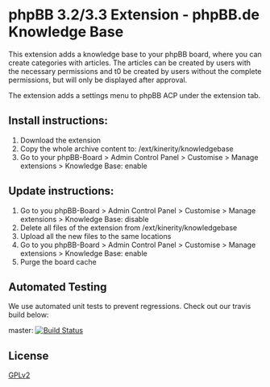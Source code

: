 # phpBB 3.2/3.3 Extension - phpBB.de Knowledge Base

This extension adds a knowledge base to your phpBB board, where you can create categories with articles. 
The articles can be created by users with the necessary permissions and t0 
be created by users without the complete permissions, but will only be displayed after approval.

The extension adds a settings menu to phpBB ACP under the extension tab. 


## Install instructions:
1. Download the extension
2. Copy the whole archive content to: /ext/kinerity/knowledgebase
3. Go to your phpBB-Board > Admin Control Panel > Customise > Manage extensions > Knowledge Base: enable

## Update instructions:
1. Go to you phpBB-Board > Admin Control Panel > Customise > Manage extensions > Knowledge Base: disable
2. Delete all files of the extension from /ext/kinerity/knowledgebase
3. Upload all the new files to the same locations
4. Go to you phpBB-Board > Admin Control Panel > Customise > Manage extensions > Knowledge Base: enable
5. Purge the board cache

## Automated Testing

We use automated unit tests to prevent regressions. Check out our travis build below:

master: [![Build Status](https://github.com/Crizz0/knowledgebase/workflows/Tests/badge.svg)](https://github.com/Crizz0/knowledgebase/actions)

## License

[GPLv2](license.txt)